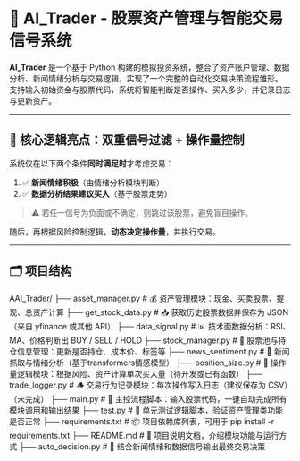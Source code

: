 # 🤖 AI_Trader - 股票资产管理与智能交易信号系统

**AI_Trader** 是一个基于 Python 构建的模拟投资系统，整合了资产账户管理、数据分析、新闻情绪分析与交易逻辑，实现了一个完整的自动化交易决策流程雏形。  
支持输入初始资金与股票代码，系统将智能判断是否操作、买入多少，并记录日志与更新资产。

---

## 🧠 核心逻辑亮点：双重信号过滤 + 操作量控制

系统仅在以下两个条件**同时满足时**才考虑交易：

1. ✅ **新闻情绪积极**（由情绪分析模块判断）
2. ✅ **数据分析结果建议买入**（基于股票走势）

> ⚠️ 若任一信号为负面或不确定，则跳过该股票，避免盲目操作。

随后，再根据风险控制逻辑，**动态决定操作量**，并执行交易。

---

## 🗂 项目结构


AAI_Trader/
├── asset_manager.py       # 💰 资产管理模块：现金、买卖股票、提现、总资产计算
├── get_stock_data.py      # 📥 获取历史股票数据并保存为 JSON（来自 yfinance 或其他 API）
├── data_signal.py         # 📊 技术面数据分析：RSI、MA、价格判断出 BUY / SELL / HOLD
├── stock_manager.py       # 📓 股票池与持仓信息管理：更新是否持仓、成本价、标签等
├── news_sentiment.py      # 📰 新闻抓取与情绪分析（基于transformers情感模型）
├── position_size.py       # 📏 操作量逻辑模块：根据风险、资产计算单次买入量（待开发或已有函数）
├── trade_logger.py        # 🪵 交易行为记录模块：每次操作写入日志（建议保存为 CSV）（未完成）
├── main.py                # 🧠 主控流程脚本：输入股票代码，一键自动完成所有模块调用和输出结果
├── test.py                # 🧪 单元测试逻辑脚本，验证资产管理类功能是否正常
├── requirements.txt       # 📦 项目依赖库列表，可用于 pip install -r requirements.txt
├── README.md              # 📘 项目说明文档，介绍模块功能与运行方式
├── auto_decision.py       # 🤭 结合新闻情绪和数据信号输出最终交易决策
```
